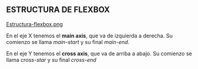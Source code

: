 ## ESTRUCTURA DE FLEXBOX
 
[Estructura-flexbox.png](https://postimg.cc/8FpbJGJC)

En el eje X tenemos el **main axis**, que va de izquierda a derecha. Su comienzo se llama *main-start* y su final *main-end*.

En el eje Y tenemos el **cross axis**, que va de arriba a abajo. Su comienzo se llama *cross-star* y su final *cross-end*